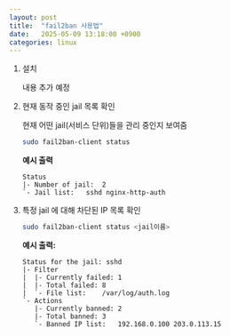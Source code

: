 ```yaml
---
layout: post
title:  "fail2ban 사용법"
date:   2025-05-09 13:18:00 +0900
categories: linux
---
```

1. 설치

    내용 추가 예정  

2. 현재 동작 중인 jail 목록 확인

    현재 어떤 jail(서비스 단위)들을 관리 중인지 보여줌  

    ```bash
    sudo fail2ban-client status
    ```

    **예시 출력**  

    ```
    Status
    |- Number of jail:	2
    `- Jail list:	sshd nginx-http-auth
    ```

3. 특정 jail 에 대해 차단된 IP 목록 확인

    ```bash
    sudo fail2ban-client status <jail이름>
    ```

    **예시 출력:**  

    ```
    Status for the jail: sshd
    |- Filter
    |  |- Currently failed:	1
    |  |- Total failed:	8
    |  `- File list:	/var/log/auth.log
    `- Actions
       |- Currently banned:	2
       |- Total banned:	3
       `- Banned IP list:	192.168.0.100 203.0.113.15
    ```